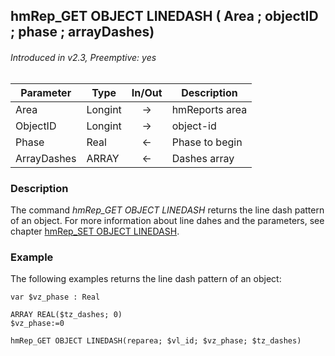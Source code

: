 ## hmRep_GET OBJECT LINEDASH ( Area ; objectID ; phase ; arrayDashes)
###### Introduced in v2.3, Preemptive: yes

|Parameter|Type|In/Out|Description
|---|---|:---:|---
|Area|Longint|→|hmReports area
|ObjectID|Longint|→|object-id
|Phase|Real|←|Phase to begin
|ArrayDashes|ARRAY|←|Dashes array

### Description
The command *hmRep_GET OBJECT LINEDASH* returns the line dash pattern of an object. For more information about line dahes and the parameters, see chapter [hmRep_SET OBJECT LINEDASH](hmRep_SetObjectLineDash.md).

### Example
The following examples returns the line dash pattern of an object:

```4d
var $vz_phase : Real

ARRAY REAL($tz_dashes; 0)
$vz_phase:=0

hmRep_GET OBJECT LINEDASH(reparea; $vl_id; $vz_phase; $tz_dashes)
```

